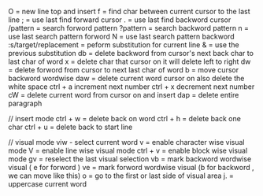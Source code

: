 O = new line top and insert
f = find char between current cursor to the last line
; = use last find forward cursor
. = use last find backword cursor
/pattern = search forword pattern
?pattern = search backword pattern
n = use last search pattern forword
N = use last search pattern backword
:s/target/replacement = peform substitution for current line
& = use the previous substitution
db = delete backword from cursor's next back char to last char of word
x = delete char that cursor on it will delete left to right
dw = delete forword from cursor to next last char of word
b = move cursor backword wordwise
daw = delete current word cursor on also delete the white space
ctrl + a increment next number
ctrl + x decrement next number
cW  = delete current word from cursor on and insert
dap = delete entire paragraph

// insert mode
ctrl + w = delete back on word
ctrl + h = delete back one char
ctrl + u = delete back to start line

// visual mode
viw - select current word
v = enable character wise visual mode
V = enable line wise visual mode
ctrl + v = enable block wise visual mode
gv = reselect the last visual selection
vb = mark backword wordwise visual ( e for forword )
ve = mark forword wordwise visual (b for backword , we can move like this)
o =  go to the first or last side of visual area
j. = uppercase current word
